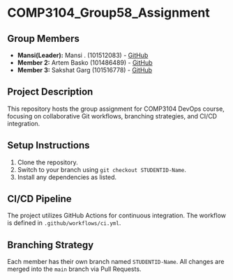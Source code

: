 # COMP3104_Group58_Assignment #

## Group Members
- **Mansi(Leader):** Mansi . (101512083) - [GitHub](https://github.com/ft-Mansiii)
- **Member 2:** Artem Basko (101486489) - [GitHub](https://github.com/cheatbreak)
- **Member 3:** Sakshat Garg (101516778) - [GitHub](https://github.com/SaKsHaTGaRg)

## Project Description
This repository hosts the group assignment for COMP3104 DevOps course, focusing on collaborative Git workflows, branching strategies, and CI/CD integration.

## Setup Instructions
1. Clone the repository.
2. Switch to your branch using `git checkout STUDENTID-Name`.
3. Install any dependencies as listed.

## CI/CD Pipeline
The project utilizes GitHub Actions for continuous integration. The workflow is defined in `.github/workflows/ci.yml`.

## Branching Strategy
Each member has their own branch named `STUDENTID-Name`. All changes are merged into the `main` branch via Pull Requests.
